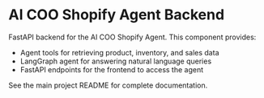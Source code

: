 # AI COO Shopify Agent Backend

FastAPI backend for the AI COO Shopify Agent. This component provides:

- Agent tools for retrieving product, inventory, and sales data
- LangGraph agent for answering natural language queries
- FastAPI endpoints for the frontend to access the agent

See the main project README for complete documentation. 